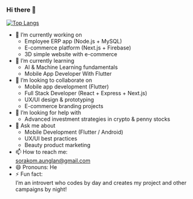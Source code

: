### Hi there 👋

[![Top Langs](https://github-readme-stats.vercel.app/api/top-langs/?username=KookKookKool)](https://github.com/anuraghazra/github-readme-stats)

- 🔭 I’m currently working on  
  - Employee ERP app (Node.js + MySQL)  
  - E-commerce platform (Next.js + Firebase)  
  - 3D simple website with e-commerce  
- 🌱 I’m currently learning  
  - AI & Machine Learning fundamentals  
  - Mobile App Developer With Flutter
- 👯 I’m looking to collaborate on  
  - Mobile app development (Flutter)
  - Full Stack Developer (React + Express + Next.js)
  - UX/UI design & prototyping  
  - E-commerce branding projects  
- 🤔 I’m looking for help with  
  - Advanced investment strategies in crypto & penny stocks  
- 💬 Ask me about  
  - Mobile Development (Flutter / Android)  
  - UX/UI best practices  
  - Beauty product marketing  
- 📫 How to reach me:  
  sorakom.aunglan@gmail.com  
- 😄 Pronouns: He 
- ⚡ Fun fact:  
  I’m an introvert who codes by day and creates my project and other campaigns by night!


